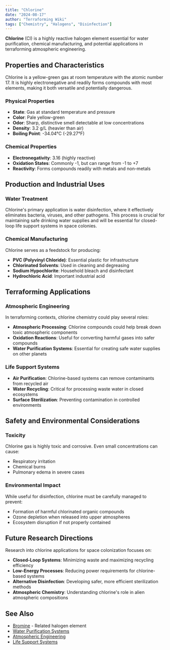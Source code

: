 ```yaml
---
title: "Chlorine"
date: "2024-08-17"
author: "Terraforming Wiki"
tags: ["Chemistry", "Halogens", "Disinfection"]
---
```


**Chlorine** (Cl) is a highly reactive halogen element essential for water purification, chemical manufacturing, and potential applications in terraforming atmospheric engineering.

## Properties and Characteristics

Chlorine is a yellow-green gas at room temperature with the atomic number 17. It is highly electronegative and readily forms compounds with most elements, making it both versatile and potentially dangerous.

### Physical Properties
- **State**: Gas at standard temperature and pressure
- **Color**: Pale yellow-green
- **Odor**: Sharp, distinctive smell detectable at low concentrations
- **Density**: 3.2 g/L (heavier than air)
- **Boiling Point**: -34.04°C (-29.27°F)

### Chemical Properties
- **Electronegativity**: 3.16 (highly reactive)
- **Oxidation States**: Commonly -1, but can range from -1 to +7
- **Reactivity**: Forms compounds readily with metals and non-metals

## Production and Industrial Uses

### Water Treatment
Chlorine's primary application is water disinfection, where it effectively eliminates bacteria, viruses, and other pathogens. This process is crucial for maintaining safe drinking water supplies and will be essential for closed-loop life support systems in space colonies.

### Chemical Manufacturing
Chlorine serves as a feedstock for producing:
- **PVC (Polyvinyl Chloride)**: Essential plastic for infrastructure
- **Chlorinated Solvents**: Used in cleaning and degreasing
- **Sodium Hypochlorite**: Household bleach and disinfectant
- **Hydrochloric Acid**: Important industrial acid

## Terraforming Applications

### Atmospheric Engineering
In terraforming contexts, chlorine chemistry could play several roles:

- **Atmospheric Processing**: Chlorine compounds could help break down toxic atmospheric components
- **Oxidation Reactions**: Useful for converting harmful gases into safer compounds
- **Water Purification Systems**: Essential for creating safe water supplies on other planets

### Life Support Systems
- **Air Purification**: Chlorine-based systems can remove contaminants from recycled air
- **Water Recycling**: Critical for processing waste water in closed ecosystems
- **Surface Sterilization**: Preventing contamination in controlled environments

## Safety and Environmental Considerations

### Toxicity
Chlorine gas is highly toxic and corrosive. Even small concentrations can cause:
- Respiratory irritation
- Chemical burns
- Pulmonary edema in severe cases

### Environmental Impact
While useful for disinfection, chlorine must be carefully managed to prevent:
- Formation of harmful chlorinated organic compounds
- Ozone depletion when released into upper atmospheres
- Ecosystem disruption if not properly contained

## Future Research Directions

Research into chlorine applications for space colonization focuses on:
- **Closed-Loop Systems**: Minimizing waste and maximizing recycling efficiency
- **Low-Energy Processes**: Reducing power requirements for chlorine-based systems
- **Alternative Disinfection**: Developing safer, more efficient sterilization methods
- **Atmospheric Chemistry**: Understanding chlorine's role in alien atmospheric compositions

## See Also
- [Bromine](/wiki/bromine) - Related halogen element
- [Water Purification Systems](/wiki/water-purification)
- [Atmospheric Engineering](/wiki/atmospheric-engineering)
- [Life Support Systems](/wiki/life-support-systems)